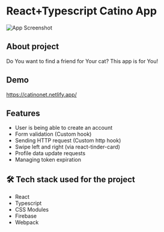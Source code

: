 # React+Typescript Catino App

![App Screenshot](https://catinonet.netlify.app/readmeimg.png)

## About project

Do You want to find a friend for Your cat? This app is for You!

## Demo

https://catinonet.netlify.app/

## Features

- User is being able to create an account
- Form validation (Custom hook)
- Sending HTTP request (Custom http hook)
- Swipe left and right (via react-tinder-card)
- Profile data update requests
- Managing token expiration 

## 🛠 Tech stack used for the project

- React
- Typescript
- CSS Modules
- Firebase
- Webpack

